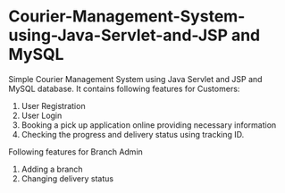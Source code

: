 # Courier-Management-System-using-Java-Servlet-and-JSP and MySQL
Simple Courier Management System using Java Servlet and JSP and MySQL database.
It contains following features for Customers:
1. User Registration
2. User Login
3. Booking a pick up application online providing necessary information
4. Checking the progress and delivery status using tracking ID.

Following features for Branch Admin
1. Adding a branch
2. Changing delivery status



